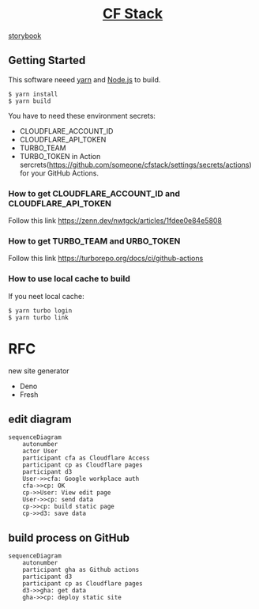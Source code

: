 <p align="center">
  <a href="https://nextjs.org">
    <h1 align="center">CF Stack</h1>
  </a>
</p>

[storybook](https://casaub0n.github.io/cfstack/)

## Getting Started
This software neeed [yarn](https://yarnpkg.com/ "Home | Yarn - Package Manager") and [Node.js](https://nodejs.org/en/ "Node.js") to build.

```console
$ yarn install
$ yarn build
```

You have to need these environment secrets:
- CLOUDFLARE_ACCOUNT_ID
- CLOUDFLARE_API_TOKEN
- TURBO_TEAM
- TURBO_TOKEN
in Action sercrets(https://github.com/someone/cfstack/settings/secrets/actions) for your GitHub Actions.

### How to get CLOUDFLARE_ACCOUNT_ID and CLOUDFLARE_API_TOKEN
Follow this link https://zenn.dev/nwtgck/articles/1fdee0e84e5808

### How to get TURBO_TEAM and URBO_TOKEN
Follow this link https://turborepo.org/docs/ci/github-actions

### How to use local cache to build
If you neet local cache:
```console
$ yarn turbo login
$ yarn turbo link
```

# RFC
new site generator
- Deno
- Fresh

## edit diagram
```mermaid
sequenceDiagram
    autonumber
    actor User
    participant cfa as Cloudflare Access
    participant cp as Cloudflare pages
    participant d3
    User->>cfa: Google workplace auth
    cfa->>cp: OK
    cp->>User: View edit page
    User->>cp: send data
    cp->>cp: build static page
    cp->>d3: save data
```

## build process on GitHub
```mermaid
sequenceDiagram
    autonumber
    participant gha as Github actions
    participant d3
    participant cp as Cloudflare pages
    d3->>gha: get data
    gha->>cp: deploy static site
```
